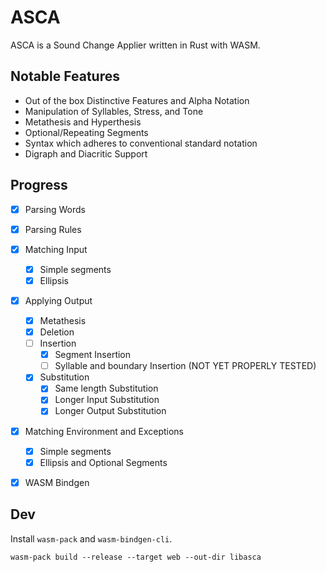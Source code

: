 # ASCA

ASCA is a Sound Change Applier written in Rust with WASM.

## Notable Features
- Out of the box Distinctive Features and Alpha Notation
- Manipulation of Syllables, Stress, and Tone
- Metathesis and Hyperthesis
- Optional/Repeating Segments
- Syntax which adheres to conventional standard notation
- Digraph and Diacritic Support


## Progress
- [x] Parsing Words
- [x] Parsing Rules
- [x] Matching Input
    - [x] Simple segments
    - [X] Ellipsis
- [x] Applying Output
    - [x] Metathesis
    - [x] Deletion
    - [ ] Insertion
        - [x] Segment Insertion
        - [ ] Syllable and boundary Insertion (NOT YET PROPERLY TESTED)
    - [x] Substitution
        - [x] Same length Substitution 
        - [x] Longer Input Substitution
        - [x] Longer Output Substitution
- [x] Matching Environment and Exceptions
    - [x] Simple segments
    - [x] Ellipsis and Optional Segments
- [x] WASM Bindgen



## Dev

Install `wasm-pack` and `wasm-bindgen-cli`.

```
wasm-pack build --release --target web --out-dir libasca
```
